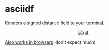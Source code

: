 # asciidf

Renders a signed distance field to your terminal.


<p align="center">
   <a href="https://giant.gfycat.com/FearlessLittleDachshund.webm"><img src="https://thumbs.gfycat.com/FearlessLittleDachshund-small.gif" alt="gif"></a>
</p>

[Also works in browsers](https://apps.karthikkaranth.me/asciidf/) (don't expect much)
